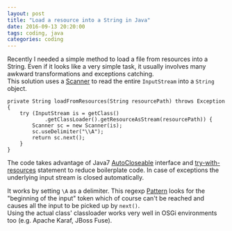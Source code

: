 ```yaml
---
layout: post
title: "Load a resource into a String in Java"
date: 2016-09-13 20:20:00
tags: coding, java
categories: coding
---
```

Recently I needed a simple method to load a file from resources into a String. Even if it looks like a very simple task, it usually involves many awkward transformations and exceptions catching.  
This solution uses a [Scanner](https://docs.oracle.com/javase/7/docs/api/java/util/Scanner.html)
to read the entire `InputStream` into a `String` object.

	private String loadFromResources(String resourcePath) throws Exception {
	    try (InputStream is = getClass()
	            .getClassLoader().getResourceAsStream(resourcePath)) {
	        Scanner sc = new Scanner(is);
	        sc.useDelimiter("\\A");
	        return sc.next();
	    }
	}

The code takes advantage of Java7 [AutoCloseable](https://docs.oracle.com/javase/7/docs/api/java/lang/AutoCloseable.html)
interface and [try-with-resources](https://docs.oracle.com/javase/tutorial/essential/exceptions/tryResourceClose.html)
statement to reduce boilerplate code. In case of exceptions the underlying input stream is closed automatically.

It works by setting `\A` as a delimiter. This regexp [Pattern](https://docs.oracle.com/javase/7/docs/api/java/util/regex/Pattern.html)
looks for the "beginning of the input" token which of course can't be reached
and causes all the input to be picked up by `next()`.  
Using the actual class' classloader works very well in OSGi environments too (e.g. Apache Karaf, JBoss Fuse).
